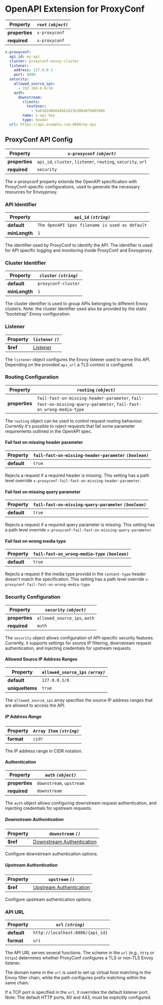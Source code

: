 
# OpenAPI Extension for ProxyConf

| Property | `root` *`(object)`* |
 | --- | --- |
| **properties** | `x-proxyconf` |
| **required** | `x-proxyconf` |

```yaml title="Example"
x-proxyconf:
  api_id: my-api
  cluster: proxyconf-envoy-cluster
  listener:
    address: 127.0.0.1
    port: 8080
  security:
    allowed_source_ips:
      - 192.168.0.0/16
    auth:
      downstream:
        clients:
          testUser:
            - 9a618248b64db62d15b300a07b00580b
        name: x-api-key
        type: header
  url: https://api.example.com:8080/my-api

```


## ProxyConf API Config

| Property | `x-proxyconf` *`(object)`* |
 | --- | --- |
| **properties** | `api_id`, `cluster`, `listener`, `routing`, `security`, `url` |
| **required** | `security` |

The x-proxyconf property extends the OpenAPI specification with ProxyConf-specific configurations, used to generate the necessary resources for Envoyproxy.


### API Identifier

| Property | `api_id` *`(string)`* |
 | --- | --- |
| **default** | `The OpenAPI Spec filename is used as default` |
| **minLength** | `1` |

The identifier used by ProxyConf to identify the API. The identifier is used for API specific logging and monitoring inside ProxyConf and Envoyproxy.

### Cluster Identifier

| Property | `cluster` *`(string)`* |
 | --- | --- |
| **default** | `proxyconf-cluster` |
| **minLength** | `1` |

The cluster identifier is used to group APIs belonging to different Envoy clusters. Note: the cluster identifier used also be provided by the static "bootstrap" Envoy configuration.


### Listener

| Property | `listener` *`()`* |
 | --- | --- |
| **$ref** | <a href="/config/listener.json">Listener</a> |

The `listener` object configures the Envoy listener used to serve this API. Depending on the provided `api_url` a TLS context is configured.

### Routing Configuration

| Property | `routing` *`(object)`* |
 | --- | --- |
| **properties** | `fail-fast-on-missing-header-parameter`, `fail-fast-on-missing-query-parameter`, `fail-fast-on_wrong-media-type` |

The `routing` object can be used to control request routing behaviour. Currently it's possible to reject requests that fail some parameter requirements outlined in the OpenAPI spec.

#### Fail fast on missing header parameter

| Property | `fail-fast-on-missing-header-parameter` *`(boolean)`* |
 | --- | --- |
| **default** | `true` |

Rejects a request if a required header is missing. This setting has a path level override `x-proxyconf-fail-fast-on-missing-header-parameter`.

#### Fail fast on missing query parameter

| Property | `fail-fast-on-missing-query-parameter` *`(boolean)`* |
 | --- | --- |
| **default** | `true` |

Rejects a request if a required query parameter is missing. This setting has a path level override `x-proxyconf-fail-fast-on-missing-query-parameter`.

#### Fail fast on wrong media type

| Property | `fail-fast-on_wrong-media-type` *`(boolean)`* |
 | --- | --- |
| **default** | `true` |

Rejects a request if the media type providd in the `content-type` header doesn't match the specification. This setting has a path level override `x-proxyconf-fail-fast-on-wrong-media-type`.

### Security Configuration

| Property | `security` *`(object)`* |
 | --- | --- |
| **properties** | `allowed_source_ips`, `auth` |
| **required** | `auth` |

The `security` object allows configuration of API-specific security features. Currently, it supports settings for source IP filtering, downstream request authentication, and injecting credentials for upstream requests.


#### Allowed Source IP Address Ranges

| Property | `allowed_source_ips` *`(array)`* |
 | --- | --- |
| **default** | `127.0.0.1/8` |
| **uniqueItems** | `true` |

The `allowed_source_ips` array specifies the source IP address ranges that are allowed to access the API.

##### IP Address Range

| Property | `Array Item` *`(string)`* |
 | --- | --- |
| **format** | `cidr` |

The IP address range in CIDR notation.

#### Authentication

| Property | `auth` *`(object)`* |
 | --- | --- |
| **properties** | `downstream`, `upstream` |
| **required** | `downstream` |

The `auth` object allows configuring downstream request authentication, and injecting credentials for upstream requests.

##### Downstream Authentication

| Property | `downstream` *`()`* |
 | --- | --- |
| **$ref** | <a href="/config/security/auth/downstream.json">Downstream Authentication</a> |

Configure downstream authentication options.

##### Upstream Authentication

| Property | `upstream` *`()`* |
 | --- | --- |
| **$ref** | <a href="/config/security/auth/upstream.json">Upstream Authentication</a> |

Configure upstream authentication options.

### API URL

| Property | `url` *`(string)`* |
 | --- | --- |
| **default** | `http://localhost:8080/{api_id}` |
| **format** | `uri` |

The API URL serves several functions. The scheme in the `url` (e.g., `http` or `https`) determines whether ProxyConf configures a TLS or non-TLS Envoy listener.

The domain name in the `url` is used to set up virtual host matching in the Envoy filter chain, while the path configures prefix matching within the same chain.

If a TCP port is specified in the `url`, it overrides the default listener port. Note: The default HTTP ports, 80 and 443, must be explicitly configured.
